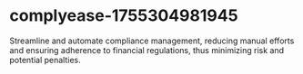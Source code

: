 # complyease-1755304981945
Streamline and automate compliance management, reducing manual efforts and ensuring adherence to financial regulations, thus minimizing risk and potential penalties.
